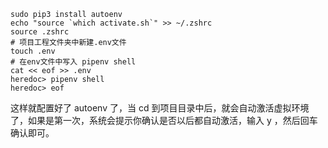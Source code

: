 ```
sudo pip3 install autoenv
echo "source `which activate.sh`" >> ~/.zshrc
source .zshrc
# 项目工程文件夹中新建.env文件
touch .env
# 在env文件中写入 pipenv shell
cat << eof >> .env
heredoc> pipenv shell
heredoc> eof
```

这样就配置好了 autoenv 了，当 cd 到项目目录中后，就会自动激活虚拟环境了，如果是第一次，系统会提示你确认是否以后都自动激活，输入 y ，然后回车确认即可。






